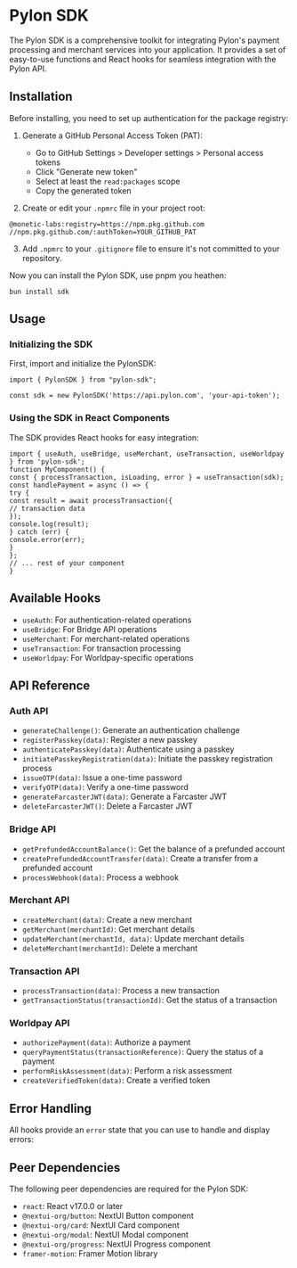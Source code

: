 # Pylon SDK

The Pylon SDK is a comprehensive toolkit for integrating Pylon's payment processing and merchant services into your application. It provides a set of easy-to-use functions and React hooks for seamless integration with the Pylon API.

## Installation

Before installing, you need to set up authentication for the package registry:

1. Generate a GitHub Personal Access Token (PAT):

   - Go to GitHub Settings > Developer settings > Personal access tokens
   - Click "Generate new token"
   - Select at least the `read:packages` scope
   - Copy the generated token

2. Create or edit your `.npmrc` file in your project root:

```
@monetic-labs:registry=https://npm.pkg.github.com
//npm.pkg.github.com/:authToken=YOUR_GITHUB_PAT
```

3. Add `.npmrc` to your `.gitignore` file to ensure it's not committed to your repository.

Now you can install the Pylon SDK, use pnpm you heathen:

```
bun install sdk
```

## Usage

### Initializing the SDK

First, import and initialize the PylonSDK:

```
import { PylonSDK } from "pylon-sdk";

const sdk = new PylonSDK('https://api.pylon.com', 'your-api-token');
```

### Using the SDK in React Components

The SDK provides React hooks for easy integration:

```
import { useAuth, useBridge, useMerchant, useTransaction, useWorldpay } from 'pylon-sdk';
function MyComponent() {
const { processTransaction, isLoading, error } = useTransaction(sdk);
const handlePayment = async () => {
try {
const result = await processTransaction({
// transaction data
});
console.log(result);
} catch (err) {
console.error(err);
}
};
// ... rest of your component
}
```

## Available Hooks

- `useAuth`: For authentication-related operations
- `useBridge`: For Bridge API operations
- `useMerchant`: For merchant-related operations
- `useTransaction`: For transaction processing
- `useWorldpay`: For Worldpay-specific operations

## API Reference

### Auth API

- `generateChallenge()`: Generate an authentication challenge
- `registerPasskey(data)`: Register a new passkey
- `authenticatePasskey(data)`: Authenticate using a passkey
- `initiatePasskeyRegistration(data)`: Initiate the passkey registration process
- `issueOTP(data)`: Issue a one-time password
- `verifyOTP(data)`: Verify a one-time password
- `generateFarcasterJWT(data)`: Generate a Farcaster JWT
- `deleteFarcasterJWT()`: Delete a Farcaster JWT

### Bridge API

- `getPrefundedAccountBalance()`: Get the balance of a prefunded account
- `createPrefundedAccountTransfer(data)`: Create a transfer from a prefunded account
- `processWebhook(data)`: Process a webhook

### Merchant API

- `createMerchant(data)`: Create a new merchant
- `getMerchant(merchantId)`: Get merchant details
- `updateMerchant(merchantId, data)`: Update merchant details
- `deleteMerchant(merchantId)`: Delete a merchant

### Transaction API

- `processTransaction(data)`: Process a new transaction
- `getTransactionStatus(transactionId)`: Get the status of a transaction

### Worldpay API

- `authorizePayment(data)`: Authorize a payment
- `queryPaymentStatus(transactionReference)`: Query the status of a payment
- `performRiskAssessment(data)`: Perform a risk assessment
- `createVerifiedToken(data)`: Create a verified token

## Error Handling

All hooks provide an `error` state that you can use to handle and display errors:


## Peer Dependencies

The following peer dependencies are required for the Pylon SDK:

- `react`: React v17.0.0 or later
- `@nextui-org/button`: NextUI Button component
- `@nextui-org/card`: NextUI Card component
- `@nextui-org/modal`: NextUI Modal component
- `@nextui-org/progress`: NextUI Progress component
- `framer-motion`: Framer Motion library

